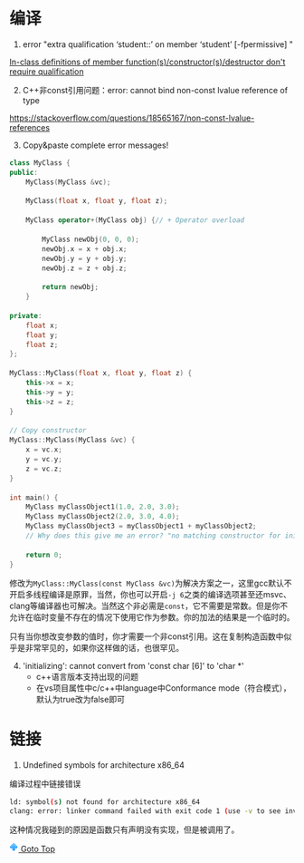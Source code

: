 # 编译
1. error "extra qualification ‘student::’ on member ‘student’ [-fpermissive] "

[In-class definitions of member function(s)/constructor(s)/destructor don't require qualification](https://stackoverflow.com/questions/11692806/error-extra-qualification-student-on-member-student-fpermissive)

2. C++非const引用问题：error: cannot bind non-const lvalue reference of type

https://stackoverflow.com/questions/18565167/non-const-lvalue-references

3. Copy&paste complete error messages!

```cpp
class MyClass {
public:
    MyClass(MyClass &vc);
    
    MyClass(float x, float y, float z);
    
    MyClass operator+(MyClass obj) {// + Operator overload
        
        MyClass newObj(0, 0, 0);
        newObj.x = x + obj.x;
        newObj.y = y + obj.y;
        newObj.z = z + obj.z;
        
        return newObj;
    }

private:
    float x;
    float y;
    float z;
};

MyClass::MyClass(float x, float y, float z) {
    this->x = x;
    this->y = y;
    this->z = z;
}

// Copy constructor
MyClass::MyClass(MyClass &vc) {
    x = vc.x;
    y = vc.y;
    z = vc.z;
}

int main() {
    MyClass myClassObject1(1.0, 2.0, 3.0);
    MyClass myClassObject2(2.0, 3.0, 4.0);
    MyClass myClassObject3 = myClassObject1 + myClassObject2;
    // Why does this give me an error? "no matching constructor for initialization of 'MyClass'"
    
    return 0;
}
```
修改为`MyClass::MyClass(const MyClass &vc)`为解决方案之一，这里gcc默认不开启多线程编译是原罪，当然，你也可以开启`-j 6`之类的编译选项甚至还msvc、clang等编译器也可解决。当然这个非必需是`const`，它不需要是常数。但是你不允许在临时变量不存在的情况下使用它作为参数。你的加法的结果是一个临时的。

只有当你想改变参数的值时，你才需要一个非const引用。这在复制构造函数中似乎是非常罕见的，如果你这样做的话，也很罕见。



4. 'initializing': cannot convert from 'const char [6]' to 'char *'
   - c++语言版本支持出现的问题
   - 在vs项目属性中c/c++中language中Conformance mode（符合模式），默认为true改为false即可


# 链接

1. Undefined symbols for architecture x86_64

编译过程中链接错误
```bash
ld: symbol(s) not found for architecture x86_64
clang: error: linker command failed with exit code 1 (use -v to see invocation)
```
这种情况我碰到的原因是函数只有声明没有实现，但是被调用了。




[![top] Goto Top](#table-of-contents)


<!-- figures -->
[top]: up.png